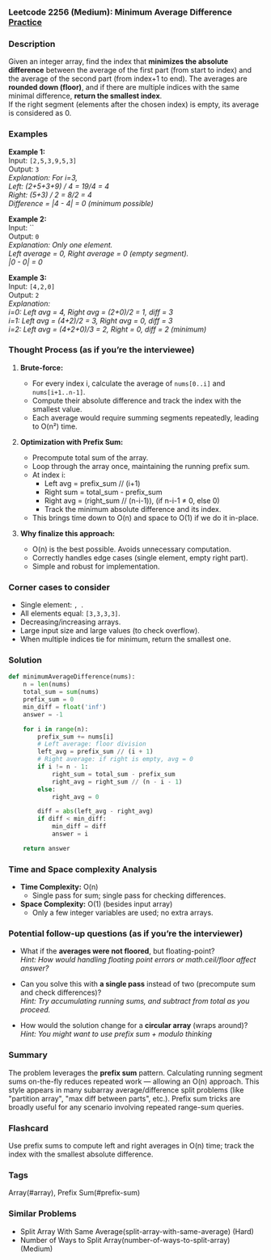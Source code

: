 ### Leetcode 2256 (Medium): Minimum Average Difference [Practice](https://leetcode.com/problems/minimum-average-difference)

### Description  
Given an integer array, find the index that **minimizes the absolute difference** between the average of the first part (from start to index) and the average of the second part (from index+1 to end). The averages are **rounded down (floor)**, and if there are multiple indices with the same minimal difference, **return the smallest index**.  
If the right segment (elements after the chosen index) is empty, its average is considered as 0.

### Examples  

**Example 1:**  
Input: `[2,5,3,9,5,3]`  
Output: `3`  
*Explanation: For i=3,  
Left: (2+5+3+9) / 4 = 19/4 = 4  
Right: (5+3) / 2 = 8/2 = 4  
Difference = |4 - 4| = 0 (minimum possible)*

**Example 2:**  
Input: ``  
Output: `0`  
*Explanation: Only one element.  
Left average = 0, Right average = 0 (empty segment).  
|0 - 0| = 0*

**Example 3:**  
Input: `[4,2,0]`  
Output: `2`  
*Explanation:  
i=0: Left avg = 4, Right avg = (2+0)/2 = 1, diff = 3  
i=1: Left avg = (4+2)/2 = 3, Right avg = 0, diff = 3  
i=2: Left avg = (4+2+0)/3 = 2, Right = 0, diff = 2 (minimum)*


### Thought Process (as if you’re the interviewee)  

1. **Brute-force:**
   - For every index i, calculate the average of `nums[0..i]` and `nums[i+1..n-1]`.
   - Compute their absolute difference and track the index with the smallest value.
   - Each average would require summing segments repeatedly, leading to O(n²) time.

2. **Optimization with Prefix Sum:**
   - Precompute total sum of the array.
   - Loop through the array once, maintaining the running prefix sum.
   - At index i:
     - Left avg = prefix_sum // (i+1)
     - Right sum = total_sum - prefix_sum
     - Right avg = (right_sum // (n-i-1)), (if n-i-1 ≠ 0, else 0)
     - Track the minimum absolute difference and its index.
   - This brings time down to O(n) and space to O(1) if we do it in-place.

3. **Why finalize this approach:**
   - O(n) is the best possible. Avoids unnecessary computation.
   - Correctly handles edge cases (single element, empty right part).
   - Simple and robust for implementation.


### Corner cases to consider  
- Single element: ``, ``.
- All elements equal: `[3,3,3,3]`.
- Decreasing/increasing arrays.
- Large input size and large values (to check overflow).
- When multiple indices tie for minimum, return the smallest one.


### Solution

```python
def minimumAverageDifference(nums):
    n = len(nums)
    total_sum = sum(nums)
    prefix_sum = 0
    min_diff = float('inf')
    answer = -1

    for i in range(n):
        prefix_sum += nums[i]
        # Left average: floor division
        left_avg = prefix_sum // (i + 1)
        # Right average: if right is empty, avg = 0
        if i != n - 1:
            right_sum = total_sum - prefix_sum
            right_avg = right_sum // (n - i - 1)
        else:
            right_avg = 0

        diff = abs(left_avg - right_avg)
        if diff < min_diff:
            min_diff = diff
            answer = i

    return answer
```

### Time and Space complexity Analysis  

- **Time Complexity:** O(n)
    - Single pass for sum; single pass for checking differences.
- **Space Complexity:** O(1) (besides input array)
    - Only a few integer variables are used; no extra arrays.

### Potential follow-up questions (as if you’re the interviewer)  

- What if the **averages were not floored**, but floating-point?  
  *Hint: How would handling floating point errors or math.ceil/floor affect answer?*

- Can you solve this with **a single pass** instead of two (precompute sum and check differences)?  
  *Hint: Try accumulating running sums, and subtract from total as you proceed.*

- How would the solution change for a **circular array** (wraps around)?  
  *Hint: You might want to use prefix sum + modulo thinking*


### Summary
The problem leverages the **prefix sum** pattern. Calculating running segment sums on-the-fly reduces repeated work — allowing an O(n) approach. This style appears in many subarray average/difference split problems (like "partition array", "max diff between parts", etc.). Prefix sum tricks are broadly useful for any scenario involving repeated range-sum queries.


### Flashcard
Use prefix sums to compute left and right averages in O(n) time; track the index with the smallest absolute difference.

### Tags
Array(#array), Prefix Sum(#prefix-sum)

### Similar Problems
- Split Array With Same Average(split-array-with-same-average) (Hard)
- Number of Ways to Split Array(number-of-ways-to-split-array) (Medium)